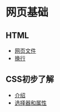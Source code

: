 网页基础
===============================

HTML
-----
*  [网页文件](files.md)
*  [换行](html-break-line.md)

CSS初步了解
--------
*  [介绍](css-introduction.md)
*  [选择器和属性](css-selector-attr.md)
